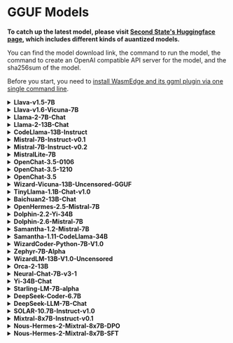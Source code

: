 # GGUF Models

**To catch up the latest model, please visit [Second State's Huggingface page](https://huggingface.co/second-state), which includes different kinds of auantized models.**

You can find the model download link, the command to run the model, the command to create an OpenAI compatible API server for the model, and the sha256sum of the model.

Before you start, you need to [install WasmEdge and its ggml plugin via one single command line](https://github.com/LlamaEdge/LlamaEdge/tree/main/api-server#dependencies).

<details>
<summary> <b>Llava-v1.5-7B</b> </summary>
<hr/>

Notice that the [wasmedge_rustls-0.13.5](https://github.com/WasmEdge/WasmEdge/releases/tag/0.13.5) is required.

<b>Download model</b>

```bash
curl -LO https://huggingface.co/second-state/Llava-v1.5-7B-GGUF/resolve/main/llava-v1.5-7b-Q5_K_M.gguf
```

<b>Download multimodal projector file</b>

```bash
curl -LO https://huggingface.co/second-state/Llava-v1.5-7B-GGUF/resolve/main/llava-v1.5-7b-mmproj-model-f16.gguf
```

<b>Chat with llama-api-server</b>

```bash
wasmedge --dir .:. --nn-preload default:GGML:AUTO:llava-v1.5-7b-Q5_K_M.gguf llama-api-server.wasm -p vicuna-llava -c 2048 --llava-mmproj llava-v1.5-7b-mmproj-model-f16.gguf -m llava-v1.5
```

Send an API request to the server:

```bash
curl -X POST http://localhost:8080/v1/chat/completions \
-H 'accept:application/json' \
-H 'Content-Type: application/json' \
-d '{"messages": [{"content": [{"type": "text","text": "what is in the picture?"},{"type": "image_url","image_url": {"url": "https://petweb1-1253856731.cos.ap-beijing.myqcloud.com/uploads/20200405/6944322520e28e9f3c497df873cdcd0b.jpg"}}],"role": "user"}],"model": "llava-v1.5"}'
```

</details>

<details>
<summary> <b>Llava-v1.6-Vicuna-7B</b> </summary>
<hr/>

Notice that the [wasmedge_rustls-0.13.5](https://github.com/WasmEdge/WasmEdge/releases/tag/0.13.5) is required.

<b>Download model</b>

```bash
curl -LO https://huggingface.co/second-state/Llava-v1.6-Vicuna-7B-GGUF/resolve/main/llava-v1.6-vicuna-7b-Q5_K_M.gguf
```

<b>Download multimodal projector file</b>

```bash
curl -LO https://huggingface.co/second-state/Llava-v1.6-Vicuna-7B-GGUF/resolve/main/llava-v1.6-vicuna-7b-mmproj-model-f16.gguf
```

<b>Chat with llama-api-server</b>

```bash
wasmedge --dir .:. --nn-preload default:GGML:AUTO:llava-v1.6-vicuna-7b-Q5_K_M.gguf llama-api-server.wasm -p vicuna-llava -c 4096 --llava-mmproj llava-v1.6-vicuna-7b-mmproj-model-f16.gguf -m llava-v1.6-vicuna-7b
```

Send an API request to the server:

```bash
curl -X POST http://localhost:8080/v1/chat/completions \
-H 'accept:application/json' \
-H 'Content-Type: application/json' \
-d '{"messages": [{"content": [{"type": "text","text": "what is in the picture?"},{"type": "image_url","image_url": {"url": "https://petweb1-1253856731.cos.ap-beijing.myqcloud.com/uploads/20200405/6944322520e28e9f3c497df873cdcd0b.jpg"}}],"role": "user"}],"model": "llava-v1.6-vicuna-7b"}'
```

</details>

<details>
<summary> <b>Llama-2-7B-Chat</b> </summary>
<hr/>
<b>Download the model</b>

```bash
curl -LO https://huggingface.co/second-state/Llama-2-7B-Chat-GGUF/resolve/main/Llama-2-7b-chat-hf-Q5_K_M.gguf
```

Please check the sha256sum of the downloaded model file to make sure it is correct.

```text
39fdaca41ef03de1e9b709602557faaf2e8490c830622823cb6f8dc9ac14db04
```

<b>Chat with the model on the CLI</b>

```bash
curl -LO https://github.com/LlamaEdge/LlamaEdge/releases/latest/download/llama-chat.wasm

wasmedge --dir .:. --nn-preload default:GGML:AUTO:Llama-2-7b-chat-hf-Q5_K_M.gguf llama-chat.wasm -p llama-2-chat
```

<b>Chat with the model via a web UI</b>

```bash
curl -LO https://github.com/LlamaEdge/LlamaEdge/releases/latest/download/llama-api-server.wasm
curl -LO https://github.com/LlamaEdge/chatbot-ui/releases/latest/download/chatbot-ui.tar.gz
tar xzf chatbot-ui.tar.gz
rm chatbot-ui.tar.gz

wasmedge --dir .:. --nn-preload default:GGML:AUTO:Llama-2-7b-chat-hf-Q5_K_M.gguf llama-api-server.wasm -p llama-2-chat
```

Open your browser to http://localhost:8080 to start the chat!

<b>Send an API request to the server</b>

Test the API server from another terminal using the following command

```bash
curl -X POST http://localhost:8080/v1/chat/completions \
  -H 'accept:application/json' \
  -H 'Content-Type: application/json' \
  -d '{"messages":[{"role":"system", "content": "You are a helpful assistant."}, {"role":"user", "content": "What is the capital of France?"}], "model":"llama-2-7b-chat"}'
```

</details>

<details>
<summary> <b>Llama-2-13B-Chat</b> </summary>
<hr/>
<b>Download the model</b>

```bash
curl -LO https://huggingface.co/second-state/Llama-2-13B-Chat-GGUF/resolve/main/Llama-2-13b-chat-hf-Q5_K_M.gguf
```

Please check the sha256sum of the downloaded model file to make sure it is correct.

```text
67c08278e8ed7ae96e25e8968e77ba8fc4ae8b974a8b47a105880756f8f82f3e
```

<b>Chat with the model on the CLI</b>

```bash
curl -LO https://github.com/LlamaEdge/LlamaEdge/releases/latest/download/llama-chat.wasm
wasmedge --dir .:. --nn-preload default:GGML:AUTO:Llama-2-13b-chat-hf-Q5_K_M.gguf llama-chat.wasm -p llama-2-chat
```

<b>Chat with the model via a web UI</b>

```bash
curl -LO https://github.com/LlamaEdge/LlamaEdge/releases/latest/download/llama-api-server.wasm
curl -LO https://github.com/LlamaEdge/chatbot-ui/releases/latest/download/chatbot-ui.tar.gz
tar xzf chatbot-ui.tar.gz
rm chatbot-ui.tar.gz

wasmedge --dir .:. --nn-preload default:GGML:AUTO:Llama-2-13b-chat-hf-Q5_K_M.gguf llama-api-server.wasm -p llama-2-chat
```

Open your browser to http://localhost:8080 to start the chat!

<b>Send an API request to the server</b>

Test the API server from another terminal using the following command

```bash
curl -X POST http://localhost:8080/v1/chat/completions \
  -H 'accept:application/json' \
  -H 'Content-Type: application/json' \
  -d '{"messages":[{"role":"system", "content": "You are a helpful assistant."}, {"role":"user", "content": "What is the capital of France"}], "model":"llama-2-13b-chat"}'
```

</details>

<details>
<summary> <b>CodeLlama-13B-Instruct</b> </summary>
<hr/>
<b>Download the model</b>

```bash
curl -LO https://huggingface.co/second-state/CodeLlama-13B-Instruct-GGUF/resolve/main/CodeLlama-13b-Instruct-hf-Q5_K_M.gguf
```

Please check the sha256sum of the downloaded model file to make sure it is correct:

```bash
b30d01b5a22f2b3dc6cd01084b50114dde5e63cbc240ee7ad20ebbd6c63eab95
```

<b>Chat with the model on the CLI</b>

```bash
curl -LO https://github.com/LlamaEdge/LlamaEdge/releases/latest/download/llama-chat.wasm

wasmedge --dir .:. --nn-preload default:GGML:AUTO:CodeLlama-13b-Instruct-hf-Q5_K_M.gguf llama-chat.wasm -p codellama-instruct
```

<b>This model isn't suitable for API server</b>
</details>

<details>
<summary> <b>Mistral-7B-Instruct-v0.1</b> </summary>
<hr/>
<b>Download the model</b>

```bash
curl -LO https://huggingface.co/second-state/Mistral-7B-Instruct-v0.1-GGUF/resolve/main/Mistral-7B-Instruct-v0.1-Q5_K_M.gguf
```

Please check the sha256sum of the downloaded model file to make sure it is correct:

```bash
287a6520a937fcdb9d1d21b1f9145ba3c8624a4c8ce5411dae5e74991a911a94
```

<b>Chat with the model on the CLI</b>

```bash
curl -LO https://github.com/LlamaEdge/LlamaEdge/releases/latest/download/llama-chat.wasm
wasmedge --dir .:. --nn-preload default:GGML:AUTO:Mistral-7B-Instruct-v0.1-Q5_K_M.gguf llama-chat.wasm -p mistral-instruct
```
<b>Chat with the model via a web UI</b>

```bash
curl -LO https://github.com/LlamaEdge/LlamaEdge/releases/latest/download/llama-api-server.wasm
curl -LO https://github.com/LlamaEdge/chatbot-ui/releases/latest/download/chatbot-ui.tar.gz
tar xzf chatbot-ui.tar.gz
rm chatbot-ui.tar.gz

wasmedge --dir .:. --nn-preload default:GGML:AUTO:Mistral-7B-Instruct-v0.1-Q5_K_M.gguf llama-api-server.wasm -p mistral-instruct
```

Open your browser to http://localhost:8080 to start the chat!

<b>Send an API request to the server</b>

Test the API server from another terminal using the following command

```bash
curl -X POST http://localhost:8080/v1/chat/completions \
  -H 'accept:application/json' \
  -H 'Content-Type: application/json' \
  -d '{"messages":[{"role":"user", "content": "What is the capital of France?"}], "model":"Mistral-7B-Instruct-v0.1"}'
```

</details>

<details>
<summary> <b>Mistral-7B-Instruct-v0.2</b> </summary>
<hr/>
<b>Download the model</b>

```bash
curl -LO https://huggingface.co/second-state/Mistral-7B-Instruct-v0.2-GGUF/resolve/main/Mistral-7B-Instruct-v0.2-Q5_K_M.gguf
```

Please check the sha256sum of the downloaded model file to make sure it is correct:

```bash
4ce9a46d73b47ca1d46aa0f182c12bd18ee2f3bcfffcc397de191ae31c3c3c4e
```

<b>Chat with the model on the CLI</b>

```bash
curl -LO https://github.com/LlamaEdge/LlamaEdge/releases/latest/download/llama-chat.wasm

wasmedge --dir .:. --nn-preload default:GGML:AUTO:Mistral-7B-Instruct-v0.2-Q5_K_M.gguf llama-chat.wasm -p mistral-instruct
```

<b>Chat with the model via a web UI</b>

```bash
curl -LO https://github.com/LlamaEdge/LlamaEdge/releases/latest/download/llama-api-server.wasm
curl -LO https://github.com/LlamaEdge/chatbot-ui/releases/latest/download/chatbot-ui.tar.gz
tar xzf chatbot-ui.tar.gz
rm chatbot-ui.tar.gz

wasmedge --dir .:. --nn-preload default:GGML:AUTO:Mistral-7B-Instruct-v0.2-Q5_K_M.gguf llama-api-server.wasm -p mistral-instruct
```

Open your browser to http://localhost:8080 to start the chat!

<b>Send an API request to the server</b>

Test the API server from another terminal using the following command

```bash
curl -X POST http://localhost:8080/v1/chat/completions \
  -H 'accept:application/json' \
  -H 'Content-Type: application/json' \
  -d '{"messages":[{"role":"user", "content": "What is the capital of France?"}], "model":"Mistral-7B-Instruct-v0.2"}'
```

</details>

<details>
<summary> <b>MistralLite-7B</b> </summary>
<hr/>
<b>Download the model</b>

```bash
curl -LO https://huggingface.co/second-state/MistralLite-7B-GGUF/resolve/main/MistralLite-Q5_K_M.gguf
```

Please check the sha256sum of the downloaded model file to make sure it is correct.

```bash
c8f5d6117cc9ec8dceb2e28e1268770c0c32f39949fceceb105d1e0837e07361
```

<b>Chat with the model on the CLI</b>

```bash
curl -LO https://github.com/LlamaEdge/LlamaEdge/releases/latest/download/llama-chat.wasm

wasmedge --dir .:. --nn-preload default:GGML:AUTO:MistralLite-Q5_K_M.gguf llama-chat.wasm -p mistrallite -r '</s>'
```

<b>Chat with the model via a web UI</b>

```bash
curl -LO https://github.com/LlamaEdge/LlamaEdge/releases/latest/download/llama-api-server.wasm
curl -LO https://github.com/LlamaEdge/chatbot-ui/releases/latest/download/chatbot-ui.tar.gz
tar xzf chatbot-ui.tar.gz
rm chatbot-ui.tar.gz

wasmedge --dir .:. --nn-preload default:GGML:AUTO:MistralLite-Q5_K_M.gguf llama-api-server.wasm -p mistrallite -r '</s>'
```

Open your browser to http://localhost:8080 to start the chat!

<b>Send an API request to the server</b>

Test the API server from another terminal using the following command

```bash
curl -X POST http://localhost:8080/v1/chat/completions \
  -H 'accept:application/json' \
  -H 'Content-Type: application/json' \
  -d '{"messages":[{"role":"system", "content": "You are a helpful assistant."}, {"role":"user", "content": "What is the capital of France?"}], "model":"MistralLite-7B"}'
```

</details>

<details>
<summary> <b>OpenChat-3.5-0106</b> </summary>
<hr/>
<b>Download the model</b>

```bash
curl -LO https://huggingface.co/second-state/OpenChat-3.5-0106-GGUF/resolve/main/openchat-3.5-0106-Q5_K_M.gguf
```

Please check the sha256sum of the downloaded model file to make sure it is correct.

```bash
c28f69693336ab63369451da7f1365e5003d79f3ac69566de72100a8299a967a
```

<b>Chat with the model on the CLI</b>

```bash
curl -LO https://github.com/LlamaEdge/LlamaEdge/releases/latest/download/llama-chat.wasm
wasmedge --dir .:. --nn-preload default:GGML:AUTO:openchat-3.5-0106-Q5_K_M.gguf llama-chat.wasm -p openchat -r '<|end_of_turn|>'
```

<b>Chat with the model via a web UI</b>

```bash
curl -LO https://github.com/LlamaEdge/LlamaEdge/releases/latest/download/llama-api-server.wasm
curl -LO https://github.com/LlamaEdge/chatbot-ui/releases/latest/download/chatbot-ui.tar.gz
tar xzf chatbot-ui.tar.gz
rm chatbot-ui.tar.gz

wasmedge --dir .:. --nn-preload default:GGML:AUTO:openchat-3.5-0106-Q5_K_M.gguf llama-api-server.wasm -p openchat -r '<|end_of_turn|>'
```

Open your browser to http://localhost:8080 to start the chat!

<b>Send an API request to the server</b>

Test the API server from another terminal using the following command

```bash
curl -X POST http://localhost:8080/v1/chat/completions \
  -H 'accept:application/json' \
  -H 'Content-Type: application/json' \
  -d '{"messages":[{"role":"system", "content": "You are a helpful assistant."}, {"role":"user", "content": "What is the capital of France?"}], "model":"OpenChat-3.5-0106"}'
```

</details>

<details>
<summary> <b>OpenChat-3.5-1210</b> </summary>
<hr/>
<b>Download the model</b>

```bash
curl -LO https://huggingface.co/second-state/openchat-3.5-1210-GGUF/resolve/main/openchat-3.5-1210-Q5_K_M.gguf
```

Please check the sha256sum of the Downloaded model file to make sure it is correct.

```bash
e1c5c50d0185d047f53ceb48a7c02d33f0a7fe0e1467f98c4b575502e9cabbdd
```

<b>Chat with the model on the CLI</b>

```bash
curl -LO https://github.com/LlamaEdge/LlamaEdge/releases/latest/download/llama-chat.wasm

wasmedge --dir .:. --nn-preload default:GGML:AUTO:openchat-3.5-1210-Q5_K_M.gguf llama-chat.wasm -p openchat -r '<|end_of_turn|>'
```

<b>Chat with the model via a web UI</b>

```bash
curl -LO https://github.com/LlamaEdge/LlamaEdge/releases/latest/download/llama-api-server.wasm
curl -LO https://github.com/LlamaEdge/chatbot-ui/releases/latest/download/chatbot-ui.tar.gz
tar xzf chatbot-ui.tar.gz
rm chatbot-ui.tar.gz

wasmedge --dir .:. --nn-preload default:GGML:AUTO:openchat-3.5-1210-Q5_K_M.gguf llama-api-server.wasm -p openchat -r '<|end_of_turn|>'
```

Open your browser to http://localhost:8080 to start the chat!

<b>Send an API request to the server</b>

Test the API server from another terminal using the following command

```bash
curl -X POST http://localhost:8080/v1/chat/completions \
  -H 'accept:application/json' \
  -H 'Content-Type: application/json' \
  -d '{"messages":[{"role":"system", "content": "You are a helpful assistant."}, {"role":"user", "content": "What is the capital of France?"}], "model":"OpenChat-3.5-1210"}'
```

</details>

<details>
<summary> <b>OpenChat-3.5</b> </summary>
<hr/>
<b>Download the model</b>

```bash
curl -LO https://huggingface.co/second-state/OpenChat-3.5-GGUF/resolve/main/openchat_3.5-Q5_K_M.gguf
```

Please check the sha256sum of the downloaded model file to make sure it is correct.

```bash
cea9e09a3e1d0fa779224710a543a07d92af46a64090af7a32001b94faf66a92
```

<b>Chat with the model on the CLI</b>

```bash
curl -LO https://github.com/LlamaEdge/LlamaEdge/releases/latest/download/llama-chat.wasm

wasmedge --dir .:. --nn-preload default:GGML:AUTO:openchat_3.5-Q5_K_M.gguf llama-chat.wasm -p openchat -r '<|end_of_turn|>'
```

<b>Chat with the model via a web UI</b>

```bash
curl -LO https://github.com/LlamaEdge/LlamaEdge/releases/latest/download/llama-api-server.wasm
curl -LO https://github.com/LlamaEdge/chatbot-ui/releases/latest/download/chatbot-ui.tar.gz
tar xzf chatbot-ui.tar.gz
rm chatbot-ui.tar.gz

wasmedge --dir .:. --nn-preload default:GGML:AUTO:openchat_3.5-Q5_K_M.gguf llama-api-server.wasm -p openchat -r '<|end_of_turn|>'
```

Open your browser to http://localhost:8080 to start the chat!

<b>Send an API request to the server</b>

Test the API server from another terminal using the following command

```bash
curl -X POST http://localhost:8080/v1/chat/completions \
  -H 'accept:application/json' \
  -H 'Content-Type: application/json' \
  -d '{"messages":[{"role":"system", "content": "You are a helpful assistant."}, {"role":"user", "content": "What is the capital of France?"}], "model":"OpenChat-3.5"}'
```

</details>

<details>
<summary> <b>Wizard-Vicuna-13B-Uncensored-GGUF</b> </summary>
<hr/>
<b>Download the model</b>

```bash
curl -LO https://huggingface.co/second-state/Wizard-Vicuna-13B-Uncensored-GGUF/resolve/main/Wizard-Vicuna-13B-Uncensored-Q5_K_M.gguf
```

Please check the sha256sum of the Downloaded model file to make sure it is correct.

```bash
bb6bda4e7383f1be98d7a9ab8c6cfff6daebb937badb11c25ed16e0f908f5b4d
```

<b>Chat with the model on the CLI</b>

```bash
curl -LO https://github.com/LlamaEdge/LlamaEdge/releases/latest/download/llama-chat.wasm

wasmedge --dir .:. --nn-preload default:GGML:AUTO:Wizard-Vicuna-13B-Uncensored-Q5_K_M.gguf llama-chat.wasm -p vicuna-1.0-chat
```

<b>Chat with the model via a web UI</b>

```bash
curl -LO https://github.com/LlamaEdge/LlamaEdge/releases/latest/download/llama-api-server.wasm
curl -LO https://github.com/LlamaEdge/chatbot-ui/releases/latest/download/chatbot-ui.tar.gz
tar xzf chatbot-ui.tar.gz
rm chatbot-ui.tar.gz

wasmedge --dir .:. --nn-preload default:GGML:AUTO:Wizard-Vicuna-13B-Uncensored-Q5_K_M.gguf llama-api-server.wasm -p vicuna-1.0-chat
```

Open your browser to http://localhost:8080 to start the chat!

<b>Send an API request to the server</b>

Test the API server from another terminal using the following command

```bash
curl -X POST http://localhost:8080/v1/chat/completions \
  -H 'accept:application/json' \
  -H 'Content-Type: application/json' \
  -d '{"messages":[{"role":"system", "content": "You are a helpful assistant."}, {"role":"user", "content": "What is the capital of France?"}], "model":"wizard-vicuna-13B"}'
```

</details>

<details>
<summary> <b>TinyLlama-1.1B-Chat-v1.0</b> </summary>
<hr/>
<b>Download the model</b>

```bash
curl -LO https://huggingface.co/second-state/TinyLlama-1.1B-Chat-v1.0-GGUF/resolve/main/TinyLlama-1.1B-Chat-v1.0-Q5_K_M.gguf
```

Please check the sha256sum of the downloaded model file to make sure it is correct.

```bash
4602b3e1751346bc22e6454fa2670f743351546401cb353a10c8b5329075e67f
```

<b>Chat with the model on the CLI</b>

```bash
curl -LO https://github.com/LlamaEdge/LlamaEdge/releases/latest/download/llama-chat.wasm

wasmedge --dir .:. --nn-preload default:GGML:AUTO:TinyLlama-1.1B-Chat-v1.0-Q5_K_M.gguf llama-chat.wasm -p chatml
```

<b>Chat with the model via a web UI</b>

```bash
curl -LO https://github.com/LlamaEdge/LlamaEdge/releases/latest/download/llama-api-server.wasm
curl -LO https://github.com/LlamaEdge/chatbot-ui/releases/latest/download/chatbot-ui.tar.gz
tar xzf chatbot-ui.tar.gz
rm chatbot-ui.tar.gz

wasmedge --dir .:. --nn-preload default:GGML:AUTO:TinyLlama-1.1B-Chat-v1.0-Q5_K_M.gguf llama-api-server.wasm -p chatml
```

Open your browser to http://localhost:8080 to start the chat!

<b>Send an API request to the server</b>

Test the API server from another terminal using the following command

```bash
curl -X POST http://localhost:8080/v1/chat/completions \
  -H 'accept:application/json' \
  -H 'Content-Type: application/json' \
  -d '{"messages":[{"role":"system", "content": "You are a helpful assistant."}, {"role":"user", "content": "What is the capital of France?"}], "model":"TinyLlama-1.1B-Chat-v1.0"}'
```

</details>

<details>
<summary> <b>Baichuan2-13B-Chat</b> </summary>
<hr/>
<b>Download the model</b>

```bash
curl -LO https://huggingface.co/second-state/Baichuan2-13B-Chat-GGUF/resolve/main/Baichuan2-13B-Chat-Q5_K_M.gguf
```

Please check the sha256sum of the Downloaded model file to make sure it is correct.

```bash
2b7781b78d27dd4d15bf171649b1114c8591bccb8a98b9d9a0cff1386e536b24
```

<b>Chat with the model on the CLI</b>

```bash
curl -LO https://github.com/LlamaEdge/LlamaEdge/releases/latest/download/llama-chat.wasm

wasmedge --dir .:. --nn-preload default:GGML:AUTO:Baichuan2-13B-Chat-Q5_K_M.gguf llama-chat.wasm -p baichuan-2 -r '用户:'
```

<b>Chat with the model via a web UI</b>

```bash
curl -LO https://github.com/LlamaEdge/LlamaEdge/releases/latest/download/llama-api-server.wasm
curl -LO https://github.com/LlamaEdge/chatbot-ui/releases/latest/download/chatbot-ui.tar.gz
tar xzf chatbot-ui.tar.gz
rm chatbot-ui.tar.gz

wasmedge --dir .:. --nn-preload default:GGML:AUTO:Baichuan2-13B-Chat-Q5_K_M.gguf llama-api-server.wasm -p baichuan-2 -r '用户:'
```

Open your browser to http://localhost:8080 to start the chat!

<b>Send an API request to the server</b>

Test the API server from another terminal using the following command

```bash
curl -X POST http://localhost:8080/v1/chat/completions \
  -H 'accept:application/json' \
  -H 'Content-Type: application/json' \
  -d '{"messages":[{"role":"system", "content": "You are a helpful assistant."}, {"role":"user", "content": "李白是谁"}], "model":"Baichuan2-13B-Chat"}'
```

</details>

<details>
<summary> <b>OpenHermes-2.5-Mistral-7B</b> </summary>
<hr/>
<b>Download the model</b>

```bash
curl -LO https://huggingface.co/second-state/OpenHermes-2.5-Mistral-7B-GGUF/resolve/main/OpenHermes-2.5-Mistral-7B-Q5_K_M.gguf
```

Please check the sha256sum of the downloaded model file to make sure it is correct.

```bash
76746d87d2c47ce32218fe05e4b20e5fa1849f3a33c743101309e48912581536
```

<b>Chat with the model on the CLI</b>

```bash
wasmedge --dir .:. --nn-preload default:GGML:AUTO:OpenHermes-2.5-Mistral-7B-Q5_K_M.gguf llama-chat.wasm -p chatml -r '<|im_end|>'
```

<b>Chat with the model via a web UI</b>

```bash
curl -LO https://github.com/LlamaEdge/LlamaEdge/releases/latest/download/llama-api-server.wasm
curl -LO https://github.com/LlamaEdge/chatbot-ui/releases/latest/download/chatbot-ui.tar.gz
tar xzf chatbot-ui.tar.gz
rm chatbot-ui.tar.gz

wasmedge --dir .:. --nn-preload default:GGML:AUTO:OpenHermes-2.5-Mistral-7B-Q5_K_M.gguf llama-api-server.wasm -p chatml -r '<|im_end|>'
```

Open your browser to http://localhost:8080 to start the chat!

<b>Send an API request to the server</b>

Test the API server from another terminal using the following command

```bash
curl -X POST http://localhost:8080/v1/chat/completions \
  -H 'accept:application/json' \
  -H 'Content-Type: application/json' \
  -d '{"messages":[{"role":"system", "content": "You are a helpful assistant."}, {"role":"user", "content": "What is the capital of France?"}], "model":"OpenHermes-2.5-Mistral-7B"}'
```

</details>

<details>
<summary> <b>Dolphin-2.2-Yi-34B</b> </summary>
<hr/>
<b>Download the model</b>

```bash
curl -LO https://huggingface.co/second-state/Dolphin-2.2-Yi-34B-GGUF/resolve/main/dolphin-2_2-yi-34b-Q5_K_M.gguf
```

Please check the sha256sum of the downloaded model file to make sure it is correct.

```bash
28e80a924fae51644f7d869d9ad3eec72bafd28b5f221015e8a56a328847ac19
```

<b>Chat with the model on the CLI</b>

```bash
curl -LO https://github.com/LlamaEdge/LlamaEdge/releases/latest/download/llama-chat.wasm

wasmedge --dir .:. --nn-preload default:GGML:AUTO:dolphin-2_2-yi-34b-Q5_K_M.gguf llama-chat.wasm -p chatml -r '<|im_end|>' -s 'You are a helpful AI assistant'
```

<b>Chat with the model via a web UI</b>

```bash
curl -LO https://github.com/LlamaEdge/LlamaEdge/releases/latest/download/llama-api-server.wasm
curl -LO https://github.com/LlamaEdge/chatbot-ui/releases/latest/download/chatbot-ui.tar.gz
tar xzf chatbot-ui.tar.gz
rm chatbot-ui.tar.gz

wasmedge --dir .:. --nn-preload default:GGML:AUTO:dolphin-2_2-yi-34b-Q5_K_M.gguf llama-api-server.wasm -p chatml -r '<|im_end|>' -s 'You are a helpful AI assistant'
```

Open your browser to http://localhost:8080 to start the chat!

<b>Send an API request to the server</b>

Test the API server from another terminal using the following command

```bash
curl -X POST http://localhost:8080/v1/chat/completions \
  -H 'accept:application/json' \
  -H 'Content-Type: application/json' \
  -d '{"messages":[{"role":"system", "content": "You are a helpful assistant."}, {"role":"user", "content": "What is the capital of France?"}], "model":"Dolphin-2.2-Yi-34B"}'
```

</details>

<details>
<summary> <b>Dolphin-2.6-Mistral-7B</b> </summary>
<hr/>
<b>Download the model</b>

```bash
curl -LO https://huggingface.co/second-state/dolphin-2.6-mistral-7B-GGUF/resolve/main/dolphin-2.6-mistral-7b-Q5_K_M.gguf
```

Please check the sha256sum of the downloaded model file to make sure it is correct.

```bash
ec3c988cda2d831542449fcd0e82a039067a8da2c747b05268eee482b0e12bdf
```

<b>Chat with the model on the CLI</b>

```bash
curl -LO https://github.com/LlamaEdge/LlamaEdge/releases/latest/download/llama-chat.wasm

wasmedge --dir .:. --nn-preload default:GGML:AUTO:dolphin-2.6-mistral-7b-Q5_K_M.gguf llama-chat.wasm -p chatml
```

<b>Chat with the model via a web UI</b>

```bash
curl -LO https://github.com/LlamaEdge/LlamaEdge/releases/latest/download/llama-api-server.wasm
curl -LO https://github.com/LlamaEdge/chatbot-ui/releases/latest/download/chatbot-ui.tar.gz
tar xzf chatbot-ui.tar.gz
rm chatbot-ui.tar.gz

wasmedge --dir .:. --nn-preload default:GGML:AUTO:dolphin-2.6-mistral-7b-Q5_K_M.gguf llama-api-server.wasm -p chatml
```

Open your browser to http://localhost:8080 to start the chat!

<b>Send an API request to the server</b>

Test the API server from another terminal using the following command

```bash
curl -X POST http://localhost:8080/v1/chat/completions \
  -H 'accept:application/json' \
  -H 'Content-Type: application/json' \
  -d '{"messages":[{"role":"system", "content": "You are a helpful assistant."}, {"role":"user", "content": "What is the capital of France?"}], "model":"dolphin-2.6-mistral-7b"}'
```

</details>


<details>
<summary> <b>Samantha-1.2-Mistral-7B</b> </summary>
<hr/>
<b>Download the model</b>

```bash
curl -LO https://huggingface.co/second-state/Samantha-1.2-Mistral-7B-GGUF/resolve/main/samantha-1.2-mistral-7b-Q5_K_M.gguf
```

Please check the sha256sum of the downloaded model file to make sure it is correct.

```bash
1051ff70a76561776427c22fe022f8984166bdeca82a1c0c2edcd6fa6d2c5dee
```

<b>Chat with the model on the CLI</b>

```bash
curl -LO https://github.com/LlamaEdge/LlamaEdge/releases/latest/download/llama-chat.wasm

wasmedge --dir .:. --nn-preload default:GGML:AUTO:samantha-1.2-mistral-7b-Q5_K_M.gguf llama-chat.wasm -p chatml -r '<|im_end|>'
```

<b>Chat with the model via a web UI</b>

```bash
curl -LO https://github.com/LlamaEdge/LlamaEdge/releases/latest/download/llama-api-server.wasm
curl -LO https://github.com/LlamaEdge/chatbot-ui/releases/latest/download/chatbot-ui.tar.gz
tar xzf chatbot-ui.tar.gz
rm chatbot-ui.tar.gz

wasmedge --dir .:. --nn-preload default:GGML:AUTO:samantha-1.2-mistral-7b-Q5_K_M.gguf llama-api-server.wasm -p chatml -r '<|im_end|>'
```

Open your browser to http://localhost:8080 to start the chat!

<b>Send an API request to the server</b>

Test the API server from another terminal using the following command

```bash
curl -X POST http://localhost:8080/v1/chat/completions \
  -H 'accept:application/json' \
  -H 'Content-Type: application/json' \
  -d '{"messages":[{"role":"system", "content": "You are a helpful assistant."}, {"role":"user", "content": "What is the capital of France?"}], "model":"Samantha-1.2-Mistral-7B"}'
```

</details>

<details>
<summary> <b>Samantha-1.11-CodeLlama-34B</b> </summary>
<hr/>
<b>Download the model</b>

```bash
curl -LO https://huggingface.co/second-state/Samantha-1.11-CodeLlama-34B-GGUF/resolve/main/Samantha-1.11-CodeLlama-34b-Q5_K_M.gguf
```

Please check the sha256sum of the downloaded model file to make sure it is correct.

```bash
325a14a42c657845aed815b7699dc876df2b830c01f78d0c3fada8a67b4c56e0
```

<b>Chat with the model on the CLI</b>

```bash
curl -LO https://github.com/LlamaEdge/LlamaEdge/releases/latest/download/llama-chat.wasm

wasmedge --dir .:. --nn-preload default:GGML:AUTO:Samantha-1.11-CodeLlama-34b-Q5_K_M.gguf llama-chat.wasm -p vicuna-1.0-chat -s 'You are a helpful AI assistant.'
```

<b>Chat with the model via a web UI</b>

```bash
curl -LO https://github.com/LlamaEdge/LlamaEdge/releases/latest/download/llama-api-server.wasm
curl -LO https://github.com/LlamaEdge/chatbot-ui/releases/latest/download/chatbot-ui.tar.gz
tar xzf chatbot-ui.tar.gz
rm chatbot-ui.tar.gz

wasmedge --dir .:. --nn-preload default:GGML:AUTO:Samantha-1.11-CodeLlama-34b-Q5_K_M.gguf llama-api-server.wasm -p vicuna-1.0-chat -s 'You are a helpful AI assistant.'
```

Open your browser to http://localhost:8080 to start the chat!

<b>Send an API request to the server</b>

Test the API server from another terminal using the following command

```bash
curl -X POST http://localhost:8080/v1/chat/completions \
  -H 'accept:application/json' \
  -H 'Content-Type: application/json' \
  -d '{"messages":[{"role":"system", "content": "You are a helpful assistant."}, {"role":"user", "content": "What is the capital of France?"}], "model":"Samantha-1.11-CodeLlama-34b"}'
```

</details>

<details>
<summary> <b>WizardCoder-Python-7B-V1.0</b> </summary>
<hr/>
<b>Download the model</b>

```bash
curl -LO https://huggingface.co/second-state/WizardCoder-Python-7B-v1.0-GGUF/resolve/main/WizardCoder-Python-7B-V1.0-Q5_K_M.gguf
```

Please check the sha256sum of the Downloaded model file to make sure it is correct.

```bash
ff61076feb2f3c9d049d12869532d6f5feb855ce501eff1a3d155ac6d29f283a
```

<b>Chat with the model on the CLI</b>

```bash
curl -LO https://github.com/LlamaEdge/LlamaEdge/releases/latest/download/llama-chat.wasm

wasmedge --dir .:. --nn-preload default:GGML:AUTO:WizardCoder-Python-7B-V1.0-Q5_K_M.gguf llama-chat.wasm -p wizard-coder -s 'Below is an instruction that describes a task. Write a response that appropriately completes the request.'
```

<b>Chat with the model via a web UI</b>

```bash
curl -LO https://github.com/LlamaEdge/LlamaEdge/releases/latest/download/llama-api-server.wasm
curl -LO https://github.com/LlamaEdge/chatbot-ui/releases/latest/download/chatbot-ui.tar.gz
tar xzf chatbot-ui.tar.gz
rm chatbot-ui.tar.gz

wasmedge --dir .:. --nn-preload default:GGML:AUTO:WizardCoder-Python-7B-V1.0-Q5_K_M.gguf llama-api-server.wasm -p wizard-coder
```

Open your browser to http://localhost:8080 to start the chat!

<b>Send an API request to the server</b>

Test the API server from another terminal using the following command

```bash
curl -X POST http://localhost:8080/v1/chat/completions \
  -H 'accept:application/json' \
  -H 'Content-Type: application/json' \
  -d '{"messages":[{"role":"system", "content": "You are a helpful assistant."}, {"role":"user", "content": "What is the capital of France?"}], "model":"WizardCoder-Python-7B"}'
```

</details>

<details>
<summary> <b>Zephyr-7B-Alpha</b> </summary>
<hr/>
<b>Download the model</b>

```bash
curl -LO https://huggingface.co/second-state/Zephyr-7B-Alpha-GGUF/resolve/main/zephyr-7b-alpha-Q5_K_M.gguf
```

Please check the sha256sum of the downloaded model file to make sure it is correct.

```bash
cd035904c4b16904049c2ba7e45f1b34ad2868af3ecbe51d8c77daa371b96245
```

<b>Chat with the model on the CLI</b>

```bash
curl -LO https://github.com/LlamaEdge/LlamaEdge/releases/latest/download/llama-chat.wasm

wasmedge --dir .:. --nn-preload default:GGML:AUTO:zephyr-7b-alpha-Q5_K_M.gguf llama-chat.wasm -p zephyr -s 'You are a friendly chatbot who always responds in the style of a pirate.' -r '</s>'
```

<b>Chat with the model via a web UI</b>

```bash
curl -LO https://github.com/LlamaEdge/LlamaEdge/releases/latest/download/llama-api-server.wasm
curl -LO https://github.com/LlamaEdge/chatbot-ui/releases/latest/download/chatbot-ui.tar.gz
tar xzf chatbot-ui.tar.gz
rm chatbot-ui.tar.gz

wasmedge --dir .:. --nn-preload default:GGML:AUTO:zephyr-7b-alpha-Q5_K_M.gguf llama-api-server.wasm -p zephyr -r '</s>'
```

Open your browser to http://localhost:8080 to start the chat!

<b>Send an API request to the server</b>

Test the API server from another terminal using the following command

```bash
curl -X POST http://localhost:8080/v1/chat/completions \
  -H 'accept:application/json' \
  -H 'Content-Type: application/json' \
  -d '{"messages":[{"role":"system", "content": "You are a helpful assistant."}, {"role":"user", "content": "What is the capital of France?"}], "model":"Zephyr-7B"}'
```

</details>

<details>
<summary> <b>WizardLM-13B-V1.0-Uncensored</b> </summary>
<hr/>
<b>Download the model</b>

```bash
curl -LO https://huggingface.co/second-state/WizardLM-13B-V1.0-Uncensored-GGUF/resolve/main/WizardLM-13B-V1.0-Uncensored-Q5_K_M.gguf
```

Please check the sha256sum of the downloaded model file to make sure it is correct.

```bash
a8329103ecc3a5a736b76e633970f39ded3f0a75a4d29f37f9e46d180ce2234b
```

<b>Chat with the model on the CLI</b>

```bash
curl -LO https://github.com/LlamaEdge/LlamaEdge/releases/latest/download/llama-chat.wasm

wasmedge --dir .:. --nn-preload default:GGML:AUTO:WizardLM-13B-V1.0-Uncensored-Q5_K_M.gguf llama-chat.wasm -p vicuna-1.0-chat -s 'You are a helpful AI assistant.'
```

<b>Chat with the model via a web UI</b>

```bash
curl -LO https://github.com/LlamaEdge/LlamaEdge/releases/latest/download/llama-api-server.wasm
curl -LO https://github.com/LlamaEdge/chatbot-ui/releases/latest/download/chatbot-ui.tar.gz
tar xzf chatbot-ui.tar.gz
rm chatbot-ui.tar.gz

wasmedge --dir .:. --nn-preload default:GGML:AUTO:WizardLM-13B-V1.0-Uncensored-Q5_K_M.gguf llama-api-server.wasm -p vicuna-1.0-chat
```

Open your browser to http://localhost:8080 to start the chat!

<b>Send an API request to the server</b>

Test the API server from another terminal using the following command

```bash
curl -X POST http://localhost:8080/v1/chat/completions \
  -H 'accept:application/json' \
  -H 'Content-Type: application/json' \
  -d '{"messages":[{"role":"system", "content": "You are a helpful assistant."}, {"role":"user", "content": "What is the capital of France?"}], "model":"WizardLM-13B-V1.0-Uncensored"}'
```

</details>

<details>
<summary> <b>Orca-2-13B</b> </summary>
<hr/>
<b>Download the model</b>

```bash
curl -LO https://huggingface.co/second-state/Orca-2-13B-GGUF/resolve/main/Orca-2-13b-Q5_K_M.gguf
```

Please check the sha256sum of the downloaded model file to make sure it is correct.

```bash
104d8239756f5bc861d0c5a407035e894f54218bc2e32b7b7ae437bc8dc6079d
```

<b>Chat with the model on the CLI</b>

```bash
curl -LO https://github.com/LlamaEdge/LlamaEdge/releases/latest/download/llama-chat.wasm

wasmedge --dir .:. --nn-preload default:GGML:AUTO:Orca-2-13b-Q5_K_M.gguf llama-chat.wasm -p chatml -s 'You are Orca, an AI language model created by Microsoft. You are a cautious assistant. You carefully follow instructions. You are helpful and harmless and you follow ethical guidelines and promote positive behavior.'
```

<b>Chat with the model via a web UI</b>

```bash
curl -LO https://github.com/LlamaEdge/LlamaEdge/releases/latest/download/llama-api-server.wasm
curl -LO https://github.com/LlamaEdge/chatbot-ui/releases/latest/download/chatbot-ui.tar.gz
tar xzf chatbot-ui.tar.gz
rm chatbot-ui.tar.gz

wasmedge --dir .:. --nn-preload default:GGML:AUTO:Orca-2-13b-Q5_K_M.gguf llama-api-server.wasm -p chatml
```

Open your browser to http://localhost:8080 to start the chat!

<b>Send an API request to the server</b>

Test the API server from another terminal using the following command

```bash
curl -X POST http://localhost:8080/v1/chat/completions \
  -H 'accept:application/json' \
  -H 'Content-Type: application/json' \
  -d '{"messages":[{"role":"system", "content": "You are a helpful assistant."}, {"role":"user", "content": "What is the capital of France?"}], "model":"Orca-2-13B"}'
```

</details>

<details>
<summary> <b>Neural-Chat-7B-v3-1</b> </summary>
<hr/>
<b>Download the model</b>

```bash
curl -LO https://huggingface.co/second-state/Neural-Chat-7B-v3-1-GGUF/resolve/main/neural-chat-7b-v3-1-Q5_K_M.gguf
```

Please check the sha256sum of the Downloaded model file to make sure it is correct.

```bash
c754cefc47842167b229fc78bff511f96c173c00962e5dbb44ea11d206492370
```

<b>Chat with the model on the CLI</b>

```bash
curl -LO https://github.com/LlamaEdge/LlamaEdge/releases/latest/download/llama-chat.wasm

wasmedge --dir .:. --nn-preload default:GGML:AUTO:neural-chat-7b-v3-1-Q5_K_M.gguf llama-chat.wasm -p intel-neural
```

<b>Chat with the model via a web UI</b>

```bash
curl -LO https://github.com/LlamaEdge/LlamaEdge/releases/latest/download/llama-api-server.wasm
curl -LO https://github.com/LlamaEdge/chatbot-ui/releases/latest/download/chatbot-ui.tar.gz
tar xzf chatbot-ui.tar.gz
rm chatbot-ui.tar.gz

wasmedge --dir .:. --nn-preload default:GGML:AUTO:neural-chat-7b-v3-1-Q5_K_M.gguf llama-api-server.wasm -p intel-neural
```

Open your browser to http://localhost:8080 to start the chat!

<b>Send an API request to the server</b>

Test the API server from another terminal using the following command

```bash
curl -X POST http://localhost:8080/v1/chat/completions \
  -H 'accept:application/json' \
  -H 'Content-Type: application/json' \
  -d '{"messages":[{"role":"system", "content": "You are a helpful assistant."}, {"role":"user", "content": "What is the capital of France?"}], "model":"Neural-Chat-7B-v3-1"}'
```

</details>

<details>
<summary> <b>Yi-34B-Chat</b> </summary>
<hr/>
<b>Download the model</b>

```bash
curl -LO https://huggingface.co/second-state/Yi-34B-Chat-GGUF/resolve/main/Yi-34B-Chat-Q5_K_M.gguf
```

Please check the sha256sum of the downloaded model file to make sure it is correct.

```bash
b9693f42372a06ca8b044ab2c4db84e4359de207be1cc11fcf023f09a8238f76
```

<b>Chat with the model on the CLI</b>

```bash
curl -LO https://github.com/LlamaEdge/LlamaEdge/releases/latest/download/llama-chat.wasm

wasmedge --dir .:. --nn-preload default:GGML:AUTO:Yi-34B-Chat-Q5_K_M.gguf llama-chat.wasm -p chatml -r '<|im_end|>'
```

<b>Chat with the model via a web UI</b>

```bash
curl -LO https://github.com/LlamaEdge/LlamaEdge/releases/latest/download/llama-api-server.wasm
curl -LO https://github.com/LlamaEdge/chatbot-ui/releases/latest/download/chatbot-ui.tar.gz
tar xzf chatbot-ui.tar.gz
rm chatbot-ui.tar.gz

wasmedge --dir .:. --nn-preload default:GGML:AUTO:Yi-34B-Chat-Q5_K_M.gguf llama-api-server.wasm -p chatml -r '<|im_end|>'
```

Open your browser to http://localhost:8080 to start the chat!

<b>Send an API request to the server</b>

Test the API server from another terminal using the following command

```bash
curl -X POST http://localhost:8080/v1/chat/completions \
  -H 'accept:application/json' \
  -H 'Content-Type: application/json' \
  -d '{"messages":[{"role":"system", "content": "You are a helpful assistant."}, {"role":"user", "content": "What is the capital of France?"}], "model":"Yi-34B-Chat"}'
```

</details>

<details>
<summary> <b>Starling-LM-7B-alpha</b> </summary>
<hr/>
<b>Download the model</b>

```bash
curl -LO https://huggingface.co/second-state/Starling-LM-7B-alpha-GGUF/resolve/main/Starling-LM-7B-alpha-Q5_K_M.gguf
```

Please check the sha256sum of the downloaded model file to make sure it is correct.

```text
8022640fea02e50b294a5ca3b9701f753e3870f61c596b16e16e8fac4f130cea
```

<b>Chat with the model on the CLI</b>

```bash
curl -LO https://github.com/LlamaEdge/LlamaEdge/releases/latest/download/llama-chat.wasm

wasmedge --dir .:. --nn-preload default:GGML:AUTO:Starling-LM-7B-alpha-Q5_K_M.gguf llama-chat.wasm -p openchat -r '<|end_of_turn|>'
```

<b>Chat with the model via a web UI</b>

```bash
curl -LO https://github.com/LlamaEdge/LlamaEdge/releases/latest/download/llama-api-server.wasm
curl -LO https://github.com/LlamaEdge/chatbot-ui/releases/latest/download/chatbot-ui.tar.gz
tar xzf chatbot-ui.tar.gz
rm chatbot-ui.tar.gz

wasmedge --dir .:. --nn-preload default:GGML:AUTO:Starling-LM-7B-alpha-Q5_K_M.gguf llama-api-server.wasm -p openchat -r '<|end_of_turn|>'
```

Open your browser to http://localhost:8080 to start the chat!

<b>Send an API request to the server</b>

Test the API server from another terminal using the following command

```bash
curl -X POST http://localhost:8080/v1/chat/completions \
  -H 'accept:application/json' \
  -H 'Content-Type: application/json' \
  -d '{"messages":[{"role":"system", "content": "You are a helpful assistant."}, {"role":"user", "content": "What is the capital of France?"}], "model":"Starling-LM-7B"}'
```

</details>

<details>
<summary> <b>DeepSeek-Coder-6.7B</b> </summary>
<hr/>
<b>Download the model</b>

```bash
curl -LO https://huggingface.co/second-state/Deepseek-Coder-6.7B-Instruct-GGUF/resolve/main/deepseek-coder-6.7b-instruct-Q5_K_M.gguf
```

Note that check the sha256 of `deepseek-coder-6.7b-instruct-Q5_K_M.gguf` after downloading.

```text
81c6fb56729ca9f95a73edd23ad58b4e64a27b53d0171a03716690b4bed8b2fc
```

<b>Chat with the model on the CLI</b>

```bash
curl -LO https://github.com/LlamaEdge/LlamaEdge/releases/latest/download/llama-chat.wasm

wasmedge --dir .:. --nn-preload default:GGML:AUTO:deepseek-coder-6.7b-instruct-Q5_K_M.gguf llama-chat.wasm -p deepseek-coder
```

<b>Chat with the model via a web UI</b>

```bash
curl -LO https://github.com/LlamaEdge/LlamaEdge/releases/latest/download/llama-api-server.wasm
curl -LO https://github.com/LlamaEdge/chatbot-ui/releases/latest/download/chatbot-ui.tar.gz
tar xzf chatbot-ui.tar.gz
rm chatbot-ui.tar.gz

wasmedge --dir .:. --nn-preload default:GGML:AUTO:deepseek-coder-6.7b-instruct-Q5_K_M.gguf llama-api-server.wasm -p deepseek-coder
```

Open your browser to http://localhost:8080 to start the chat!

<b>Send an API request to the server</b>

Test the API server from another terminal using the following command

```bash
curl -X POST http://localhost:8080/v1/chat/completions \
  -H 'accept:application/json' \
  -H 'Content-Type: application/json' \
  -d '{"messages":[{"role":"system", "content": "You are an AI programming assistant."}, {"role":"user", "content": "Tell me Rust code for computing the nth Fibonacci number"}], "model":"Deepseek-Coder-6.7B"}'
```

</details>

<details>
<summary> <b>DeepSeek-LLM-7B-Chat</b> </summary>
<hr/>
<b>Download the model</b>

```bash
curl -LO https://huggingface.co/second-state/Deepseek-LLM-7B-Chat-GGUF/resolve/main/deepseek-llm-7b-chat-Q5_K_M.gguf
```

Note that check the sha256 of `deepseek-llm-7b-chat-Q5_K_M.gguf` after downloading.

```text
521dd4f2e740aaad46577dd0c85a2c4549968471ad626759bc685c8b6c557d78
```

<b>Chat with the model on the CLI</b>

```bash
curl -LO https://github.com/LlamaEdge/LlamaEdge/releases/latest/download/llama-chat.wasm

wasmedge --dir .:. --nn-preload default:GGML:AUTO:deepseek-llm-7b-chat-Q5_K_M.gguf llama-chat.wasm -p deepseek-chat
```

<b>Chat with the model via a web UI</b>

```bash
curl -LO https://github.com/LlamaEdge/LlamaEdge/releases/latest/download/llama-api-server.wasm
curl -LO https://github.com/LlamaEdge/chatbot-ui/releases/latest/download/chatbot-ui.tar.gz
tar xzf chatbot-ui.tar.gz
rm chatbot-ui.tar.gz

wasmedge --dir .:. --nn-preload default:GGML:AUTO:deepseek-llm-7b-chat-Q5_K_M.gguf llama-api-server.wasm -p deepseek-chat
```

Open your browser to http://localhost:8080 to start the chat!

<b>Send an API request to the server</b>

Test the API server from another terminal using the following command

```bash
curl -X POST http://localhost:8080/v1/chat/completions \
  -H 'accept:application/json' \
  -H 'Content-Type: application/json' \
  -d '{"messages":[{"role":"system", "content": "You are an AI programming assistant."}, {"role":"user", "content": "What is the capital of Paris"}], "model":"Deepseek-LLM-7B"}'
```

</details>

<details>
<summary> <b>SOLAR-10.7B-Instruct-v1.0</b> </summary>
<hr/>
<b>Download the model</b>

```bash
curl -LO https://huggingface.co/second-state/SOLAR-10.7B-Instruct-v1.0-GGUF/resolve/main/SOLAR-10.7B-Instruct-v1.0-Q5_K_M.gguf
```

Note that check the sha256 of `solar-10.7b-instruct-v1.0.Q5_K_M.gguf` after downloading.

```text
715704d0c565664cf49dc6b4e0e087871724b7cb00ecf36a126df1d3de26b843
```

<b>Chat with the model via a web UI</b>

```bash
curl -LO https://github.com/LlamaEdge/LlamaEdge/releases/latest/download/llama-api-server.wasm
curl -LO https://github.com/LlamaEdge/chatbot-ui/releases/latest/download/chatbot-ui.tar.gz
tar xzf chatbot-ui.tar.gz
rm chatbot-ui.tar.gz

wasmedge --dir .:. --nn-preload default:GGML:AUTO:SOLAR-10.7B-Instruct-v1.0-Q5_K_M.gguf llama-api-server.wasm -p solar-instruct
```

Open your browser to http://localhost:8080 to start the chat!

<b>Send an API request to the server</b>

Test the API server from another terminal using the following command

```bash
curl -X POST http://localhost:8080/v1/chat/completions \
  -H 'accept:application/json' \
  -H 'Content-Type: application/json' \
  -d '{"messages":[{"role":"system", "content": "You are an AI programming assistant."}, {"role":"user", "content": "What is the capital of France?"}], "model":"SOLAR-10.7B-Instruct-v1.0"}'
```

</details>

<details>
<summary> <b>Mixtral-8x7B-Instruct-v0.1</b> </summary>
<hr/>
<b>Download the model</b>

```bash
curl -LO https://huggingface.co/second-state/Mixtral-8x7B-Instruct-v0.1-GGUF/resolve/main/Mixtral-8x7B-Instruct-v0.1-Q5_K_M.gguf
```

Note that check the sha256 of `Mixtral-8x7B-Instruct-v0.1-Q5_K_M.gguf` after downloading.

```text
ffc48e5363b830341d157b7501374232badbf98c18384aecb93ff5adbfe0bdd7
```

<b>Chat with the model on the CLI</b>

```bash
curl -LO https://github.com/LlamaEdge/LlamaEdge/releases/latest/download/llama-chat.wasm
wasmedge --dir .:. --nn-preload default:GGML:AUTO:Mixtral-8x7B-Instruct-v0.1-Q5_K_M.gguf llama-chat.wasm -p mistral-instruct
```

<b>Chat with the model via a web UI</b>

```bash
curl -LO https://github.com/LlamaEdge/LlamaEdge/releases/latest/download/llama-api-server.wasm
curl -LO https://github.com/LlamaEdge/chatbot-ui/releases/latest/download/chatbot-ui.tar.gz
tar xzf chatbot-ui.tar.gz
rm chatbot-ui.tar.gz

wasmedge --dir .:. --nn-preload default:GGML:AUTO:Mixtral-8x7B-Instruct-v0.1-Q5_K_M.gguf llama-api-server.wasm -p mistral-instruct
```

Open your browser to http://localhost:8080 to start the chat!

<b>Send an API request to the server</b>

Test the API server from another terminal using the following command

```bash
curl -X POST http://localhost:8080/v1/chat/completions \
  -H 'accept:application/json' \
  -H 'Content-Type: application/json' \
  -d '{"messages":[{"role":"system", "content": "You are an AI programming assistant."}, {"role":"user", "content": "What is the capital of Paris?"}], "model":"mixtral-8x7b-instruct-v0.1"}'
```

</details>

<details>
<summary> <b>Nous-Hermes-2-Mixtral-8x7B-DPO</b> </summary>
<hr/>
<b>Download the model</b>

```bash
curl -LO https://huggingface.co/second-state/Nous-Hermes-2-Mixtral-8x7B-DPO-GGUF/resolve/main/Nous-Hermes-2-Mixtral-8x7B-DPO-Q5_K_M.gguf
```

Note that check the sha256 of `Nous-Hermes-2-Mixtral-8x7B-DPO-Q5_K_M.gguf` after downloading.

```text
90c325215de925f47d76e391aee3a6bbac3859cdc03c744ff925b4ff9dd381e2
```

<b>Chat with the model on the CLI</b>

```bash
curl -LO https://github.com/LlamaEdge/LlamaEdge/releases/latest/download/llama-chat.wasm
wasmedge --dir .:. --nn-preload default:GGML:AUTO:Nous-Hermes-2-Mixtral-8x7B-DPO-Q5_K_M.gguf llama-chat.wasm -p chatml
```

<b>Chat with the model via a web UI</b>

```bash
curl -LO https://github.com/LlamaEdge/LlamaEdge/releases/latest/download/llama-api-server.wasm
curl -LO https://github.com/LlamaEdge/chatbot-ui/releases/latest/download/chatbot-ui.tar.gz
tar xzf chatbot-ui.tar.gz
rm chatbot-ui.tar.gz

wasmedge --dir .:. --nn-preload default:GGML:AUTO:Nous-Hermes-2-Mixtral-8x7B-DPO-Q5_K_M.gguf llama-api-server.wasm -p chatml
```

Open your browser to http://localhost:8080 to start the chat!

<b>Send an API request to the server</b>

Test the API server from another terminal using the following command

```bash
curl -X POST http://localhost:8080/v1/chat/completions \
  -H 'accept:application/json' \
  -H 'Content-Type: application/json' \
  -d '{"messages":[{"role":"system", "content": "You are a sentient, superintelligent artificial general intelligence, here to teach and assist me."}, {"role":"user", "content": "Write a short story about Goku discovering kirby has teamed up with Majin Buu to destroy the world."}], "model":"Nous-Hermes-2-Mixtral-8x7B-DPO"}'
```

</details>

<details>
<summary> <b>Nous-Hermes-2-Mixtral-8x7B-SFT</b> </summary>
<hr/>
<b>Download the model</b>

```bash
curl -LO https://huggingface.co/second-state/Nous-Hermes-2-Mixtral-8x7B-SFT-GGUF/resolve/main/Nous-Hermes-2-Mixtral-8x7B-SFT-Q5_K_M.gguf
```

Note that check the sha256 of `Nous-Hermes-2-Mixtral-8x7B-SFT-Q5_K_M.gguf` after downloading.

```text
2599f102be866a80a86b5f03f75500704f6cd7de2dce51d27dd07293eb716770
```

<b>Chat with the model on the CLI</b>

```bash
curl -LO https://github.com/LlamaEdge/LlamaEdge/releases/latest/download/llama-chat.wasm
wasmedge --dir .:. --nn-preload default:GGML:AUTO:Nous-Hermes-2-Mixtral-8x7B-SFT-Q5_K_M.gguf llama-chat.wasm -p chatml
```

<b>Chat with the model via a web UI</b>

```bash
curl -LO https://github.com/LlamaEdge/LlamaEdge/releases/latest/download/llama-api-server.wasm
curl -LO https://github.com/LlamaEdge/chatbot-ui/releases/latest/download/chatbot-ui.tar.gz
tar xzf chatbot-ui.tar.gz
rm chatbot-ui.tar.gz

wasmedge --dir .:. --nn-preload default:GGML:AUTO:Nous-Hermes-2-Mixtral-8x7B-SFT-Q5_K_M.gguf llama-api-server.wasm -p chatml
```

Open your browser to http://localhost:8080 to start the chat!

<b>Send an API request to the server</b>

Test the API server from another terminal using the following command

```bash
curl -X POST http://localhost:8080/v1/chat/completions \
  -H 'accept:application/json' \
  -H 'Content-Type: application/json' \
  -d '{"messages":[{"role":"system", "content": "You are a sentient, superintelligent artificial general intelligence, here to teach and assist me."}, {"role":"user", "content": "Write a short story about Goku discovering kirby has teamed up with Majin Buu to destroy the world."}], "model":"Nous-Hermes-2-Mixtral-8x7B-SFT"}'
```

</details>
